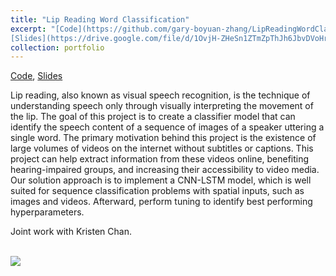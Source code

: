 ```yaml
---
title: "Lip Reading Word Classification"
excerpt: "[Code](https://github.com/gary-boyuan-zhang/LipReadingWordClassification), 
[Slides](https://drive.google.com/file/d/1OvjH-ZHeSn1ZTmZpThJh6JbvDVoHrokG/view?usp=sharing) <br/> A CNN-LSTM based classifier model that takes a sequence of video frames as input and identifies the speaker's words."
collection: portfolio
---
```


[Code](https://github.com/gary-boyuan-zhang/LipReadingWordClassification), 
[Slides](https://drive.google.com/file/d/1OvjH-ZHeSn1ZTmZpThJh6JbvDVoHrokG/view?usp=sharing)

Lip reading, also known as visual speech recognition, is the technique of understanding speech only through visually interpreting the movement of the lip. 
The goal of this project is to create a classifier model that can identify the speech content of a sequence of images of a speaker uttering a single word. 
The primary motivation behind this project is the existence of large volumes of videos on the internet without subtitles or captions. 
This project can help extract information from these videos online, benefiting hearing-impaired groups, and increasing their accessibility to video media. 
Our solution approach is to implement a CNN-LSTM model, which is well suited for sequence classification problems with spatial inputs, such as images and videos. 
Afterward, perform tuning to identify best performing hyperparameters.

Joint work with Kristen Chan.

<br/>
<img src='https://drive.google.com/uc?id=1_JZnC30YfeSX3Z-kTsD2EY0jNAvA6bZh'>


